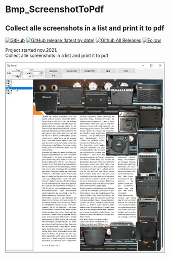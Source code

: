 # Bmp_ScreenshotToPdf  
## Collect alle screenshots in a list and print it to pdf  

[![GitHub](https://img.shields.io/github/license/OlimilO1402/Bmp_ScreenshotToPdf?style=plastic)](https://github.com/OlimilO1402/Bmp_ScreenshotToPdf/blob/master/LICENSE) 
[![GitHub release (latest by date)](https://img.shields.io/github/v/release/OlimilO1402/Bmp_ScreenshotToPdf?style=plastic)](https://github.com/OlimilO1402/Bmp_ScreenshotToPdf/releases/latest)
[![Github All Releases](https://img.shields.io/github/downloads/OlimilO1402/Bmp_ScreenshotToPdf/total.svg)](https://github.com/OlimilO1402/Bmp_ScreenshotToPdf/releases/download/v1.4.2/ScreenshotToPdf_v1.4.2.zip)
[![Follow](https://img.shields.io/github/followers/OlimilO1402.svg?style=social&label=Follow&maxAge=2592000)](https://github.com/OlimilO1402/Bmp_ScreenshotToPdf/watchers)

Project started nov.2021.  
Collect alle screenshots in a list and print it to pdf  

![ScreenshotToPdf Image](Resources/ScreenshotToPdf.png "ScreenshotToPdf Image")
